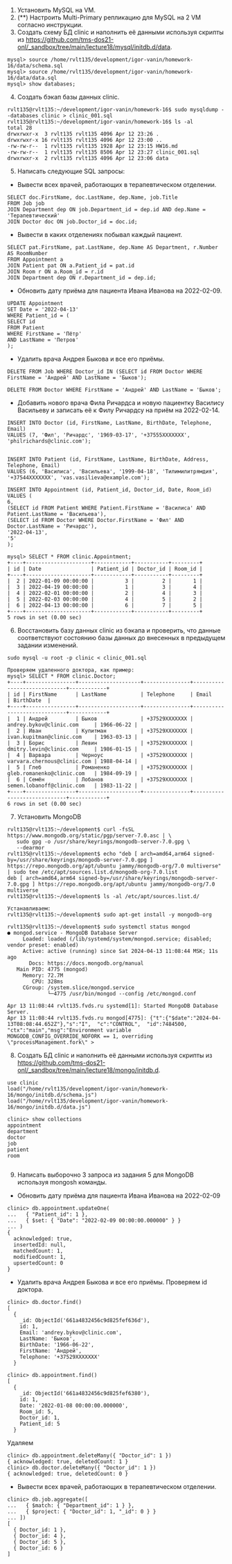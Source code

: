 1. Установить MySQL на VM.
2. (**) Настроить Multi-Primary репликацию для MySQL на 2 VM согласно инструкции.
3. Создать схему БД clinic и наполнить её данными используя скрипты из https://github.com/tms-dos21-onl/_sandbox/tree/main/lecture18/mysql/initdb.d/data.
```
mysql> source /home/rvlt135/development/igor-vanin/homework-16/data/schema.sql
mysql> source /home/rvlt135/development/igor-vanin/homework-16/data/data.sql
mysql> show databases;
```
4. Создать бэкап базы данных clinic.
```
rvlt135@rvlt135:~/development/igor-vanin/homework-16$ sudo mysqldump --databases clinic > clinic_001.sql
rvlt135@rvlt135:~/development/igor-vanin/homework-16$ ls -al 
total 28
drwxrwxr-x  3 rvlt135 rvlt135 4096 Apr 12 23:26 .
drwxrwxr-x 16 rvlt135 rvlt135 4096 Apr 12 23:00 ..
-rw-rw-r--  1 rvlt135 rvlt135 1928 Apr 12 23:15 HW16.md
-rw-rw-r--  1 rvlt135 rvlt135 8506 Apr 12 23:27 clinic_001.sql
drwxrwxr-x  2 rvlt135 rvlt135 4096 Apr 12 23:06 data

```
5. Написать следующие SQL запросы:
- Вывести всех врачей, работающих в терапевтическом отделении.
```
SELECT doc.FirstName, doc.LastName, dep.Name, job.Title
FROM Job job
JOIN Department dep ON job.Department_id = dep.id AND dep.Name = 'Терапевтический'
JOIN Doctor doc ON job.Doctor_id = doc.id;
```

- Вывести в каких отделениях побывал каждый пациент.
```
SELECT pat.FirstName, pat.LastName, dep.Name AS Department, r.Number AS RoomNumber
FROM Appointment a
JOIN Patient pat ON a.Patient_id = pat.id
JOIN Room r ON a.Room_id = r.id
JOIN Department dep ON r.Department_id = dep.id;
```

- Обновить дату приёма для пациента Ивана Иванова на 2022-02-09.
```
UPDATE Appointment
SET Date = '2022-04-13'
WHERE Patient_id = (
SELECT id
FROM Patient
WHERE FirstName = 'Пётр'
AND LastName = 'Петров'
);
```
- Удалить врача Андрея Быкова и все его приёмы.
```
DELETE FROM Job WHERE Doctor_id IN (SELECT id FROM Doctor WHERE FirstName = 'Андрей' AND LastName = 'Быков');

DELETE FROM Doctor WHERE FirstName = 'Андрей' AND LastName = 'Быков';
```
- Добавить нового врача Фила Ричардса и новую пациентку Василису Васильеву и записать её к Филу Ричардсу на приём на 2022-02-14.
```
INSERT INTO Doctor (id, FirstName, LastName, BirthDate, Telephone, Email)
VALUES (7, 'Фил', 'Ричардс', '1969-03-17', '+37555XXXXXXX', 'philrichards@clinic.com');


INSERT INTO Patient (id, FirstName, LastName, BirthDate, Address, Telephone, Email)
VALUES (6, 'Василиса', 'Васильева', '1999-04-18', 'Тилимилитрямдия', '+37544XXXXXXX', 'vas.vasilieva@example.com');

INSERT INTO Appointment (id, Patient_id, Doctor_id, Date, Room_id)
VALUES (
6,
(SELECT id FROM Patient WHERE Patient.FirstName = 'Василиса' AND Patient.LastName = 'Васильева'),
(SELECT id FROM Doctor WHERE Doctor.FirstName = 'Фил' AND Doctor.LastName = 'Ричардс'),
'2022-04-13',
'5'
);
```

```
mysql> SELECT * FROM clinic.Appointment;
+----+---------------------+------------+-----------+---------+
| id | Date                | Patient_id | Doctor_id | Room_id |
+----+---------------------+------------+-----------+---------+
|  2 | 2022-01-09 00:00:00 |          3 |         2 |       1 |
|  3 | 2022-04-19 00:00:00 |          1 |         3 |       4 |
|  4 | 2022-02-01 00:00:00 |          2 |         4 |       3 |
|  5 | 2022-02-03 00:00:00 |          4 |         5 |       2 |
|  6 | 2022-04-13 00:00:00 |          6 |         7 |       5 |
+----+---------------------+------------+-----------+---------+
5 rows in set (0.00 sec)

```
6. Восстановить базу данных clinic из бэкапа и проверить, что данные соответствуют состоянию базы данных до внесенных в предыдущем задании изменений.
```
sudo mysql -u root -p clinic < clinic_001.sql  

Проверяем удаленного доктора, как пример:
mysql> SELECT * FROM clinic.Doctor;
+----+----------------+--------------------+---------------+-----------------------------+------------+
| id | FirstName      | LastName           | Telephone     | Email                       | BirthDate  |
+----+----------------+--------------------+---------------+-----------------------------+------------+
|  1 | Андрей         | Быков              | +37529XXXXXXX | andrey.bykov@clinic.com     | 1966-06-22 |
|  2 | Иван           | Купитман           | +37529XXXXXXX | ivan.kupitman@clinic.com    | 1963-03-13 |
|  3 | Борис          | Левин              | +37529XXXXXXX | dmitry.levin@clinic.com     | 1986-01-15 |
|  4 | Варвара        | Черноус            | +37529XXXXXXX | varvara.chernous@clinic.com | 1988-04-14 |
|  5 | Глеб           | Романенко          | +37529XXXXXXX | gleb.romanenko@clinic.com   | 1984-09-19 |
|  6 | Семён          | Лобанов            | +37529XXXXXXX | semen.lobanoff@clinic.com   | 1983-11-22 |
+----+----------------+--------------------+---------------+-----------------------------+------------+
6 rows in set (0.00 sec)
```

7. Установить MongoDB
```
rvlt135@rvlt135:~/development$ curl -fsSL https://www.mongodb.org/static/pgp/server-7.0.asc | \
   sudo gpg -o /usr/share/keyrings/mongodb-server-7.0.gpg \
   --dearmor
rvlt135@rvlt135:~/development$ echo "deb [ arch=amd64,arm64 signed-by=/usr/share/keyrings/mongodb-server-7.0.gpg ] https://repo.mongodb.org/apt/ubuntu jammy/mongodb-org/7.0 multiverse" | sudo tee /etc/apt/sources.list.d/mongodb-org-7.0.list
deb [ arch=amd64,arm64 signed-by=/usr/share/keyrings/mongodb-server-7.0.gpg ] https://repo.mongodb.org/apt/ubuntu jammy/mongodb-org/7.0 multiverse
rvlt135@rvlt135:~/development$ ls -al /etc/apt/sources.list.d/

Устанавливаем:
rvlt135@rvlt135:~/development$ sudo apt-get install -y mongodb-org
```
```
rvlt135@rvlt135:~/development$ sudo systemctl status mongod
● mongod.service - MongoDB Database Server
     Loaded: loaded (/lib/systemd/system/mongod.service; disabled; vendor preset: enabled)
     Active: active (running) since Sat 2024-04-13 11:08:44 MSK; 11s ago
       Docs: https://docs.mongodb.org/manual
   Main PID: 4775 (mongod)
     Memory: 72.7M
        CPU: 328ms
     CGroup: /system.slice/mongod.service
             └─4775 /usr/bin/mongod --config /etc/mongod.conf

Apr 13 11:08:44 rvlt135.fvds.ru systemd[1]: Started MongoDB Database Server.
Apr 13 11:08:44 rvlt135.fvds.ru mongod[4775]: {"t":{"$date":"2024-04-13T08:08:44.652Z"},"s":"I",  "c":"CONTROL",  "id":7484500, "ctx":"main","msg":"Environment variable MONGODB_CONFIG_OVERRIDE_NOFORK == 1, overriding \"processManagement.fork\" >
```

8. Создать БД clinic и наполнить её данными используя скрипты из https://github.com/tms-dos21-onl/_sandbox/tree/main/lecture18/mongo/initdb.d.
```
use clinic
load("/home/rvlt135/development/igor-vanin/homework-16/mongo/initdb.d/schema.js")
load("/home/rvlt135/development/igor-vanin/homework-16/mongo/initdb.d/data.js")
```
```
clinic> show collections
appointment
department
doctor
job
patient
room


```

9. Написать выборочно 3 запроса из задания 5 для MongoDB используя mongosh команды.
- Обновить дату приёма для пациента Ивана Иванова на 2022-02-09
```
clinic> db.appointment.updateOne(
...   { "Patient_id": 1 },
...   { $set: { "Date": "2022-02-09 00:00:00.000000" } }
... )
{
  acknowledged: true,
  insertedId: null,
  matchedCount: 1,
  modifiedCount: 1,
  upsertedCount: 0
}
```
- Удалить врача Андрея Быкова и все его приёмы.
Проверяем id доктора.
```
clinic> db.doctor.find()
[
  {
    _id: ObjectId('661a4832456c9d825fef636d'),
    id: 1,
    Email: 'andrey.bykov@clinic.com',
    LastName: 'Быков',
    BirthDate: '1966-06-22',
    FirstName: 'Андрей',
    Telephone: '+37529XXXXXXX'
  }
```
```
clinic> db.appointment.find()
[
  {
    _id: ObjectId('661a4832456c9d825fef6380'),
    id: 1,
    Date: '2022-01-08 00:00:00.000000',
    Room_id: 5,
    Doctor_id: 1,
    Patient_id: 5
  }
```
Удаляем
```
clinic> db.appointment.deleteMany({ "Doctor_id": 1 })
{ acknowledged: true, deletedCount: 1 }
clinic> db.doctor.deleteMany({ "Doctor_id": 1 })
{ acknowledged: true, deletedCount: 0 }
```

- Вывести всех врачей, работающих в терапевтическом отделении.

```
clinic> db.job.aggregate([
...   { $match: { "Department_id": 1 } },
...   { $project: { "Doctor_id": 1, "_id": 0 } }
... ])
[
  { Doctor_id: 1 },
  { Doctor_id: 4 },
  { Doctor_id: 5 },
  { Doctor_id: 6 }
]
```
